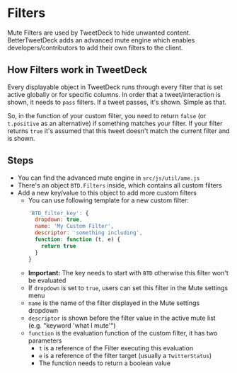 # Filters

Mute Filters are used by TweetDeck to hide unwanted content. BetterTweetDeck adds an advanced mute engine which enables developers/contributors to
add their own filters to the client.

## How Filters work in TweetDeck

Every displayable object in TweetDeck runs through every filter that is set active globally or for specific columns. In order that a tweet/interaction
is shown, it needs to `pass` filters. If a tweet passes, it's shown. Simple as that.

So, in the function of your custom filter, you need to return `false` (or `t.positive` as an alternative) if something matches your filter. If your filter
returns `true` it's assumed that this tweet doesn't match the current filter and is shown.

## Steps

* You can find the advanced mute engine in `src/js/util/ame.js`
* There's an object `BTD.Filters` inside, which contains all custom filters
* Add a new key/value to this object to add more custom filters
  * You can use following template for a new custom filter:  
    ```js
    'BTD_filter_key': {
      dropdown: true,
      name: 'My Custom Filter',
      descriptor: 'something including',
      function: function (t, e) {
        return true
      }
    }
    ```
  * **Important:** The key needs to start with `BTD` otherwise this filter won't be evaluated
  * If `dropdown` is set to `true`, users can set this filter in the Mute settings menu
  * `name` is the name of the filter displayed in the Mute settings dropdown
  * `descriptor` is shown before the filter value in the active mute list (e.g. "keyword 'what I mute'")
  * `function` is the evaluation function of the custom filter, it has two parameters
    * `t` is a reference of the Filter executing this evaluation
    * `e` is a reference of the filter target (usually a `TwitterStatus`)
    * The function needs to return a boolean value
